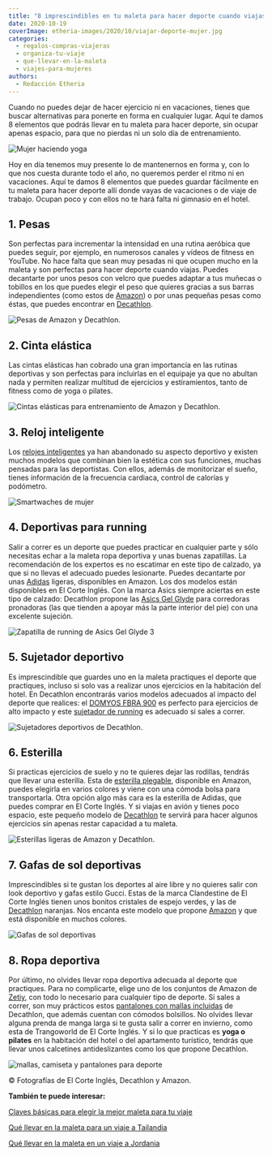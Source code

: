 ```yaml
---
title: "8 imprescindibles en tu maleta para hacer deporte cuando viajas"
date: 2020-10-19
coverImage: etheria-images/2020/10/viajar-deporte-mujer.jpg
categories: 
  - regalos-compras-viajeras
  - organiza-tu-viaje
  - que-llevar-en-la-maleta
  - viajes-para-mujeres
authors: 
  - Redacción Etheria
---
```


Cuando no puedes dejar de hacer ejercicio ni en vacaciones, tienes que buscar 
alternativas para ponerte en forma en cualquier lugar. Aquí te damos 8 elementos que 
podrás llevar en tu maleta para hacer deporte, sin ocupar apenas espacio, para que no 
pierdas ni un solo día de entrenamiento. 

![Mujer haciendo yoga](etheria-images/2020/10/viajar-deporte-mujer.jpg "No dejes de practicar deporte cuando viajas.")

Hoy en día tenemos muy presente lo de mantenernos en forma y, con lo que nos cuesta 
durante todo el año, no queremos perder el ritmo ni en vacaciones. Aquí te damos 8 
elementos que puedes guardar fácilmente en tu maleta para hacer deporte allí donde vayas 
de vacaciones o de viaje de trabajo. Ocupan poco y con ellos no te hará falta ni 
gimnasio en el hotel. 

## 1\. Pesas

Son perfectas para incrementar la intensidad en una rutina aeróbica que puedes seguir, 
por ejemplo, en numerosos canales y vídeos de fitness en YouTube. No hace falta que sean 
muy pesadas ni que ocupen mucho en la maleta y son perfectas para hacer deporte cuando 
viajas. Puedes decantarte por unos pesos con velcro que puedes adaptar a tus muñecas o 
tobillos en los que puedes elegir el peso que quieres gracias a sus barras 
independientes (como estos de [Amazon](https://amzn.to/3IIR3H8)) o por unas pequeñas 
pesas como éstas, que puedes encontrar en [Decathlon](https://www.decathlon.es/es/p/mancuernas-vinilo-2-x-1kg-fitness-gym-pilates-nyamba-verde/_/R-p-130386?mc=8336571&c=VERDE). 

![Pesas de Amazon y Decathlon.](etheria-images/2020/10/deporte-viajes-pesas-1.jpg "Pesas de Amazon y Decathlon.")

## 2\. Cinta elástica

Las cintas elásticas han cobrado una gran importancia en las rutinas deportivas y son 
perfectas para incluirlas en el equipaje ya que no abultan nada y permiten realizar 
multitud de ejercicios y estiramientos, tanto de fitness como de yoga o pilates. 

![Cintas elásticas para entrenamiento de Amazon y Decathlon.](etheria-images/2020/10/entrenamiento-cintas-elasticas.jpg "Cintas elásticas para entrenamiento de Amazon y Decathlon.")

## 3\. Reloj inteligente

Los [relojes inteligentes](https://amzn.to/3TJ94v9) ya han abandonado su aspecto 
deportivo y existen muchos modelos que combinan bien la estética con sus funciones, 
muchas pensadas para las deportistas. Con ellos, además de monitorizar el sueño, tienes 
información de la frecuencia cardiaca, control de calorías y podómetro. 

![Smartwaches de mujer](etheria-images/2020/10/entrenamiento-relojes-inteligentes.jpg "Dos opciones de relojes inteligentes en Amazon.")

## 4\. Deportivas para running

Salir a correr es un deporte que puedes practicar en cualquier parte y sólo necesitas 
echar a la maleta ropa deportiva y unas buenas zapatillas. La recomendación de los 
expertos es no escatimar en este tipo de calzado, ya que si no llevas el adecuado puedes 
lesionarte. Puedes decantarte por unas [Adidas](https://amzn.to/4anF5hS) ligeras, 
disponibles en Amazon. Los dos modelos están disponibles en El Corte Inglés. Con la 
marca Asics siempre aciertas en este tipo de calzado: Decathlon propone las [Asics Gel 
Glyde](https://www.decathlon.es/es/p/zapatillas-running-mujer-asics-gel-glyde-4/_/R-p-345031?mc=8844385) 
para corredoras pronadoras (las que tienden a apoyar más la parte interior del pie) con 
una excelente sujeción. 

![Zapatilla de running de Asics Gel Glyde 3](etheria-images/2020/10/deporte-viajes-zapatillas-correr.jpg "Zapatilla de running de Asics Gel Glyde 3 disponible en Decathlon.")

## 5\. Sujetador deportivo

Es imprescindible que guardes uno en la maleta practiques el deporte que practiques, 
incluso si solo vas a realizar unos ejercicios en la habitación del hotel. En Decathlon 
encontrarás varios modelos adecuados al impacto del deporte que realices: el [DOMYOS 
FBRA 
900](https://www.decathlon.es/es/p/sujetador-deportivo-top-fitness-mujer-domyos-fbra-900-alto-impacto-negro-camu/_/R-p-323753) 
es perfecto para ejercicios de alto impacto y este [sujetador de 
running](https://www.decathlon.es/es/p/sujetador-de-running-clasico/_/R-p-308272?mc=8595393&c=NEGRO) 
es adecuado si sales a correr. 

![Sujetadores deportivos de Decathlon.](etheria-images/2020/10/deporte-viajes-sujetador-deportivo-comodo.jpg "Sujetadores deportivos de Decathlon.")

## 6\. Esterilla

Si practicas ejercicios de suelo y no te quieres dejar las rodillas, tendrás que llevar 
una esterilla. Esta de [esterilla plegable](https://amzn.to/43t9g58), disponible en 
Amazon, puedes elegirla en varios colores y viene con una cómoda bolsa para 
transportarla. Otra opción algo más cara es la esterilla de Adidas, que puedes comprar 
en El Corte Inglés. Y si viajas en avión y tienes poco espacio, este pequeño modelo de [Decathlon](https://www.decathlon.es/es/p/colchoneta-esterilla-pilates-mat-domyos-pequena-50-cm-x-39-cm-x-8-mm/_/R-p-303116?mc=8512036&c=GRIS) 
te servirá para hacer algunos ejercicios sin apenas restar capacidad a tu maleta. 

![Esterillas ligeras de Amazon y Decathlon.](etheria-images/2020/10/deporte-viajes-esterillas-1.jpg "Esterillas ligeras de Amazon y Decathlon.")

## 7\. Gafas de sol deportivas

Imprescindibles si te gustan los deportes al aire libre y no quieres salir con look 
deportivo y gafas estilo Gucci. Estas de la marca Clandestine de El Corte Inglés tienen 
unos bonitos cristales de espejo verdes, y las de [Decathlon](https://www.decathlon.es/es/p/gafas-btt-xc-photo-negras-fotocromaticas-cat-1-3/_/R-p-313040?mc=8575783&c=NEGRO) 
naranjas. Nos encanta este modelo que propone [Amazon](https://amzn.to/34V24Rx) y que 
está disponible en muchos colores. 

![Gafas de sol deportivas](etheria-images/2020/10/deporte-viajes-gafas-sol.jpg "Gafas de sol de Decathlon y Amazon.")

## 8\. Ropa deportiva

Por último, no olvides llevar ropa deportiva adecuada al deporte que practiques. Para no 
complicarte, elige uno de los conjuntos de Amazon de [Zetiy](https://amzn.to/3j2xlti), 
con todo lo necesario para cualquier tipo de deporte. Si sales a correr, son muy 
prácticos estos [pantalones con mallas 
incluidas](https://www.decathlon.es/es/p/pantalon-corto-running-mujer-con-mallas-integradas-2-en-1-kiprun-azul/_/R-p-308042?mc=8553433&c=AZUL) 
de Decathlon, que además cuentan con cómodos bolsillos. No olvides llevar alguna prenda 
de manga larga si te gusta salir a correr en invierno, como esta de Trangoworld de El 
Corte Inglés. Y si lo que practicas es **yoga o pilates** en la habitación del hotel o 
del apartamento turístico, tendrás que llevar unos calcetines antideslizantes como los 
que propone Decathlon. 

![mallas, camiseta y pantalones para deporte](etheria-images/2020/10/deporte-viajar-ropa-mujer.jpg "Ropa deportiva perfecta para los viajes.")

© Fotografías de El Corte Inglés, Decathlon y Amazon. 

**También te puede interesar:** 

[Claves básicas para elegir la mejor maleta para tu 
viaje](https://etheriamagazine.com/2019/06/05/claves-elegir-mejor-maleta-para-viajar/) 

[Qué llevar en la maleta para un viaje a 
Tailandia](https://etheriamagazine.com/2020/01/02/que-llevar-en-maleta-viaje-tailandia/) 

[Qué llevar en la maleta en un viaje a 
Jordania](https://etheriamagazine.com/2020/01/23/que-llevar-en-la-maleta-en-un-viaje-a-jordania/)
